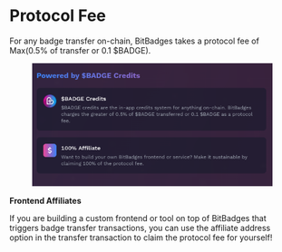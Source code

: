 # Protocol Fee

For any badge transfer on-chain, BitBadges takes a protocol fee of Max(0.5% of transfer or 0.1 $BADGE).

<figure><img src="../../../.gitbook/assets/image (1) (1).png" alt=""><figcaption></figcaption></figure>

**Frontend Affiliates**

If you are building a custom frontend or tool on top of BitBadges that triggers badge transfer transactions, you can use the affiliate address option in the transfer transaction to claim the protocol fee for yourself!

